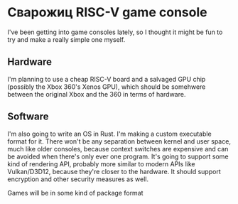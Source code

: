 # Сварожиц RISC-V game console

I've been getting into game consoles lately, so I thought it might be fun to try and make a really simple one myself.

## Hardware

I'm planning to use a cheap RISC-V board and a salvaged GPU chip (possibly the Xbox 360's Xenos GPU), which should be
somehwere between the original Xbox and the 360 in terms of hardware.

## Software

I'm also going to write an OS in Rust. I'm making a custom executable format for it. There won't be any separation
between kernel and user space, much like older consoles, because context switches are expensive and can be avoided
when there's only ever one program. It's going to support some kind of rendering API, probably more similar to modern
APIs like Vulkan/D3D12, because they're closer to the hardware. It should support encryption and other security
measures as well.

Games will be in some kind of package format
